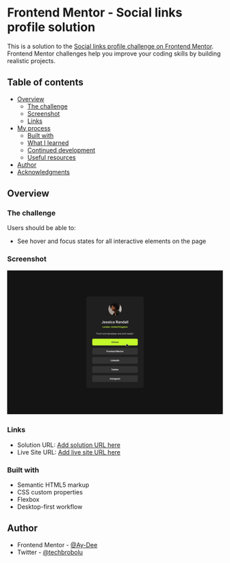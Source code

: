 # Frontend Mentor - Social links profile solution

This is a solution to the [Social links profile challenge on Frontend Mentor](https://www.frontendmentor.io/challenges/social-links-profile-UG32l9m6dQ). Frontend Mentor challenges help you improve your coding skills by building realistic projects. 

## Table of contents

- [Overview](#overview)
  - [The challenge](#the-challenge)
  - [Screenshot](#screenshot)
  - [Links](#links)
- [My process](#my-process)
  - [Built with](#built-with)
  - [What I learned](#what-i-learned)
  - [Continued development](#continued-development)
  - [Useful resources](#useful-resources)
- [Author](#author)
- [Acknowledgments](#acknowledgments)

## Overview

### The challenge

Users should be able to:

- See hover and focus states for all interactive elements on the page

### Screenshot

![](design/active-states.jpg)

### Links

- Solution URL: [Add solution URL here](https://your-solution-url.com)
- Live Site URL: [Add live site URL here](https://aydee-sociallinksprofile.vercel.app)

### Built with

- Semantic HTML5 markup
- CSS custom properties
- Flexbox
- Desktop-first workflow

## Author

- Frontend Mentor - [@Ay-Dee](https://www.frontendmentor.io/profile/Ay-Dee)
- Twitter - [@techbrobolu](https://www.twitter.com/techbrobolu)
